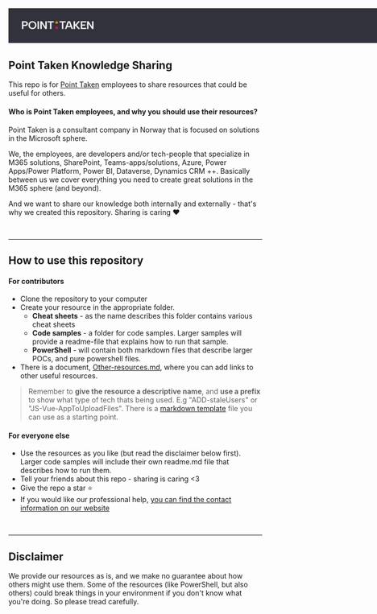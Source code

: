 <img style="max-width:900px" src="point-taken-logo-header.png" />

## Point Taken Knowledge Sharing
This repo is for [Point Taken](https://pointtaken.no/) employees to share resources that could be useful for others.

#### Who is Point Taken employees, and why you should use their resources?
Point Taken is a consultant company in Norway that is focused on solutions in the Microsoft sphere.

We, the employees, are developers and/or tech-people that specialize in M365 solutions, SharePoint, Teams-apps/solutions, Azure, Power Apps/Power Platform, Power BI, Dataverse, Dynamics CRM ++. Basically between us we cover everything you need to create great solutions in the M365 sphere (and beyond).

And we want to share our knowledge both internally and externally - that's why we created this repository. Sharing is caring :hearts: 

<br/>

---
## How to use this repository

#### For contributors
- Clone the repository to your computer
- Create your resource in the appropriate folder.
    - **Cheat sheets** - as the name describes this folder contains various cheat sheets
    - **Code samples** - a folder for code samples. Larger samples will provide a readme-file that explains how to run that sample. 
    - **PowerShell** - will contain both markdown files that describe larger POCs, and pure powershell files.
- There is a document, [Other-resources.md](/Other-resources.md), where you can add links to other useful resources.

> Remember to **give the resource a descriptive name**, and **use a prefix** to show what type of tech thats being used. E.g "ADD-staleUsers" or "JS-Vue-AppToUploadFiles". There is a <ins>[markdown template](/TEMPLATE.md)</ins> file you can use as a starting point.
#### For everyone else
- Use the resources as you like (but read the disclaimer below first). Larger code samples will include their own readme.md file that describes how to run them. 
- Tell your friends about this repo - sharing is caring <3
- Give the repo a star :star:
- If you would like our professional help, [you can find the contact information on our website](https://pointtaken.no/kontaktinformasjon/)

<br/>

---
## Disclaimer
We provide our resources as is, and we make no guarantee about how others might use them. Some of the resources (like PowerShell, but also others) could break 
things in your environment if you don't know what you're doing. So please tread carefully.
